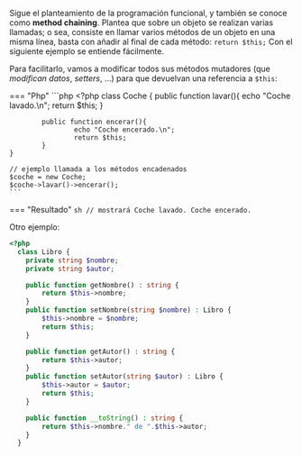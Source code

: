 Sigue el planteamiento de la programación funcional, y también se conoce como **method chaining**. Plantea que sobre un objeto se realizan varias llamadas; o sea, consiste en llamar varios métodos de un objeto en una misma línea, basta con añadir al final de cada método: `return $this;` Con el siguiente ejemplo se entiende fácilmente.

Para facilitarlo, vamos a modificar todos sus métodos mutadores (que *modifican datos*, *setters*, ...) para que devuelvan una referencia a `$this`:

=== "Php"
	```php
	<?php
	class Coche {
	        public function lavar(){
	            echo "Coche lavado.\n";
            	    return $this;
        	}
 	
        	public function encerar(){
            	    echo "Coche encerado.\n";
            	    return $this;
        	}
    }
    
    // ejemplo llamada a los métodos encadenados	
    $coche = new Coche;
    $coche->lavar()->encerar();
    ```
=== "Resultado"
	```sh
	// mostrará
	Coche lavado.
	Coche encerado.
	```

Otro ejemplo:

```php
<?php
  class Libro {
    private string $nombre;
    private string $autor;

    public function getNombre() : string {
        return $this->nombre;
    }
    public function setNombre(string $nombre) : Libro { 
        $this->nombre = $nombre;
        return $this;
    }

    public function getAutor() : string {
        return $this->autor;
    }
    public function setAutor(string $autor) : Libro {
        $this->autor = $autor;
        return $this;
    }

    public function __toString() : string {
        return $this->nombre." de ".$this->autor;
    }
  }
```

